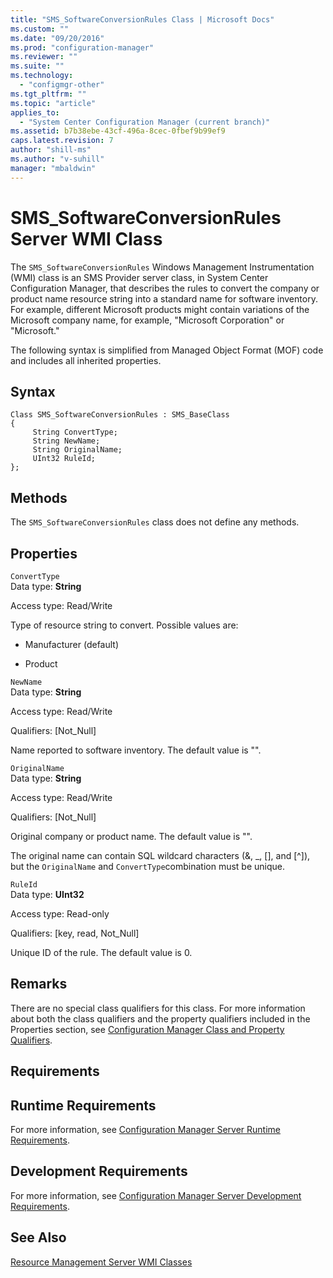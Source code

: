 ```yaml
---
title: "SMS_SoftwareConversionRules Class | Microsoft Docs"
ms.custom: ""
ms.date: "09/20/2016"
ms.prod: "configuration-manager"
ms.reviewer: ""
ms.suite: ""
ms.technology:
  - "configmgr-other"
ms.tgt_pltfrm: ""
ms.topic: "article"
applies_to:
  - "System Center Configuration Manager (current branch)"
ms.assetid: b7b38ebe-43cf-496a-8cec-0fbef9b99ef9
caps.latest.revision: 7
author: "shill-ms"
ms.author: "v-suhill"
manager: "mbaldwin"
---
```

# SMS_SoftwareConversionRules Server WMI Class
The `SMS_SoftwareConversionRules` Windows Management Instrumentation (WMI) class is an SMS Provider server class, in System Center Configuration Manager, that describes the rules to convert the company or product name resource string into a standard name for software inventory. For example, different Microsoft products might contain variations of the Microsoft company name, for example, "Microsoft Corporation" or "Microsoft."  

 The following syntax is simplified from Managed Object Format (MOF) code and includes all inherited properties.  

## Syntax  

```  
Class SMS_SoftwareConversionRules : SMS_BaseClass  
{  
     String ConvertType;  
     String NewName;  
     String OriginalName;  
     UInt32 RuleId;   
};  
```  

## Methods  
 The `SMS_SoftwareConversionRules` class does not define any methods.  

## Properties  
 `ConvertType`  
 Data type: **String**  

 Access type: Read/Write  

 Type of resource string to convert. Possible values are:  

-   Manufacturer (default)  

-   Product  

 `NewName`  
 Data type: **String**  

 Access type: Read/Write  

 Qualifiers: [Not_Null]  

 Name reported to software inventory. The default value is "".  

 `OriginalName`  
 Data type: **String**  

 Access type: Read/Write  

 Qualifiers: [Not_Null]  

 Original company or product name. The default value is "".  

 The original name can contain SQL wildcard characters (&, _, [], and [^]), but the `OriginalName` and `ConvertType`combination must be unique.  

 `RuleId`  
 Data type: **UInt32**  

 Access type: Read-only  

 Qualifiers: [key, read, Not_Null]  

 Unique ID of the rule. The default value is 0.  

## Remarks  
 There are no special class qualifiers for this class. For more information about both the class qualifiers and the property qualifiers included in the Properties section, see [Configuration Manager Class and Property Qualifiers](../../../../../develop/reference/misc/class-and-property-qualifiers.md).  

## Requirements  

## Runtime Requirements  
 For more information, see [Configuration Manager Server Runtime Requirements](../../../../../develop/core/reqs/server-runtime-requirements.md).  

## Development Requirements  
 For more information, see [Configuration Manager Server Development Requirements](../../../../../develop/core/reqs/server-development-requirements.md).  

## See Also  
 [Resource Management Server WMI Classes](../../../../../develop/reference/core/clients/manage/configuration-manager-resource-management-server-wmi-classes.md)
